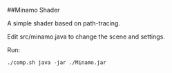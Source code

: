 ##Minamo Shader

A simple shader based on path-tracing.

Edit src/minamo.java to change the scene and settings.

Run:

`
./comp.sh
java -jar ./Minamo.jar
`

